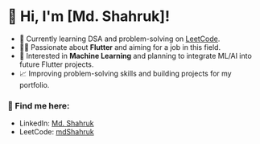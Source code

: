 # 👋 Hi, I'm [Md. Shahruk]!
- 🌱 Currently learning DSA and problem-solving on [LeetCode](https://leetcode.com/u/md_shahruk/).
- 🧑‍💻 Passionate about **Flutter** and aiming for a job in this field.
- 🤖 Interested in **Machine Learning** and planning to integrate ML/AI into future Flutter projects.
- 📈 Improving problem-solving skills and building projects for my portfolio.

### 🔗 Find me here:
- LinkedIn: [Md. Shahruk](https://www.linkedin.com/in/md-shahruk/)
- LeetCode: [mdShahruk](https://leetcode.com/u/md_shahruk/)


